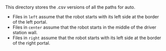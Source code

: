 This directory stores the .csv versions of all the paths for auto.

* Files in `left` assume that the robot starts with its left side at the border of the left portal.
* Files in `center` assume that the robot starts in the middle of the driver station wall.
* Files in `right` assume that the robot starts with its left side at the border of the right portal.
